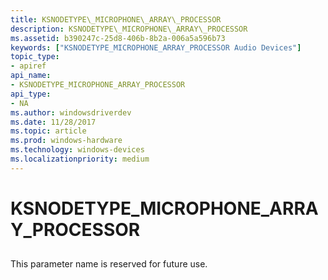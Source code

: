 ```yaml
---
title: KSNODETYPE\_MICROPHONE\_ARRAY\_PROCESSOR
description: KSNODETYPE\_MICROPHONE\_ARRAY\_PROCESSOR
ms.assetid: b390247c-25d8-406b-8b2a-006a5a596b73
keywords: ["KSNODETYPE_MICROPHONE_ARRAY_PROCESSOR Audio Devices"]
topic_type:
- apiref
api_name:
- KSNODETYPE_MICROPHONE_ARRAY_PROCESSOR
api_type:
- NA
ms.author: windowsdriverdev
ms.date: 11/28/2017
ms.topic: article
ms.prod: windows-hardware
ms.technology: windows-devices
ms.localizationpriority: medium
---
```


# KSNODETYPE\_MICROPHONE\_ARRAY\_PROCESSOR


## <span id="ddk_ksnodetype_microphone_array_processor_ks"></span><span id="DDK_KSNODETYPE_MICROPHONE_ARRAY_PROCESSOR_KS"></span>


This parameter name is reserved for future use.

 

 





